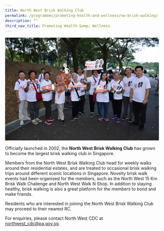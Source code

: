 ```yaml
---
title: North West Brisk Walking Club
permalink: /programmes/promoting-health-and-wellness/nw-brisk-walking/
description: ""
third_nav_title: Promoting Health &amp; Wellness
---
```

![](/images/Programmes/Promoting%20Health%20and%20Wellness/IMG013.jpg)

Officially launched in 2002, the **North West Brisk Walking Club** has grown to become the largest brisk walking club in Singapore.

Members from the North West Brisk Walking Club head for weekly walks around their residential estates, and are treated to occasional brisk walking trips around different scenic locations in Singapore. Novelty brisk walk events had been organised for the members, such as the North West 15 Km Brisk Walk Challenge and North West Walk N Shop. In addition to staying healthy, brisk walking is also a great platform for the members to bond and make friends.

Residents who are interested in joining the North West Brisk Walking Club may proceed to their nearest RC.

 For enquiries, please contact North West CDC at [northwest\_cdc@pa.gov.sg](mailto:northwest_cdc@pa.gov.sg).